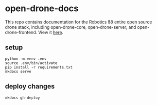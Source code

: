 # open-drone-docs

This repo contains documentation for the Robotics 88 entire open source drone stack, including open-drone-core, open-drone-server, and open-drone-frontend. View it [here](https://robotics-88.github.io/open-drone-docs).

## setup
```
python -m venv .env
source .env/bin/activate
pip install -r requirements.txt
mkdocs serve
```

## deploy changes
```
mkdocs gh-deploy
```